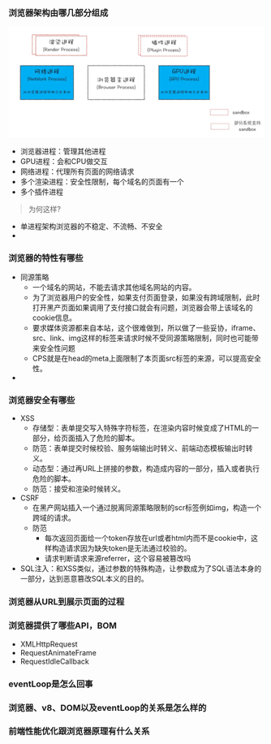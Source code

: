 ### 浏览器架构由哪几部分组成
![现多进程架构](现多进程架构.png)
- 浏览器进程：管理其他进程
- GPU进程：会和CPU做交互
- 网络进程：代理所有页面的网络请求
- 多个渲染进程：安全性限制，每个域名的页面有一个
- 多个插件进程

> 为何这样?
- 单进程架构浏览器的不稳定、不流畅、不安全
- 

### 浏览器的特性有哪些
- 同源策略
    - 一个域名的网站，不能去请求其他域名网站的内容。
    - 为了浏览器用户的安全性，如果支付页面登录，如果没有跨域限制，此时打开黑产页面如果调用了支付接口就会有问题，浏览器会带上该域名的cookie信息。
    - 要求媒体资源都来自本站，这个很难做到，所以做了一些妥协，iframe、src、link、img这样的标签来请求时候不受同源策略限制，同时也可能带来安全性问题
    - CPS就是在head的meta上面限制了本页面src标签的来源，可以提高安全性。
- 

### 浏览器安全有哪些
- XSS
    - 存储型：表单提交写入特殊字符标签，在渲染内容时候变成了HTML的一部分，给页面插入了危险的脚本。
    - 防范：表单提交时候校验、服务端输出时转义、前端动态模板输出时转义。
    - 动态型：通过再URL上拼接的参数，构造成内容的一部分，插入或者执行危险的脚本。
    - 防范：接受和渲染时候转义。
- CSRF
    - 在黑产网站插入一个通过脱离同源策略限制的scr标签例如img，构造一个跨域的请求。
    - 防范
        - 每次返回页面给一个token存放在url或者html内而不是cookie中，这样构造请求因为缺失token是无法通过校验的。
        - 请求判断请求来源referrer，这个容易被篡改吗
- SQL注入：和XSS类似，通过参数的特殊构造，让参数成为了SQL语法本身的一部分，达到恶意篡改SQL本义的目的。

### 浏览器从URL到展示页面的过程

### 浏览器提供了哪些API，BOM
- XMLHttpRequest
- RequestAnimateFrame
- RequestIdleCallback

### eventLoop是怎么回事

### 浏览器、v8、DOM以及eventLoop的关系是怎么样的

### 前端性能优化跟浏览器原理有什么关系
